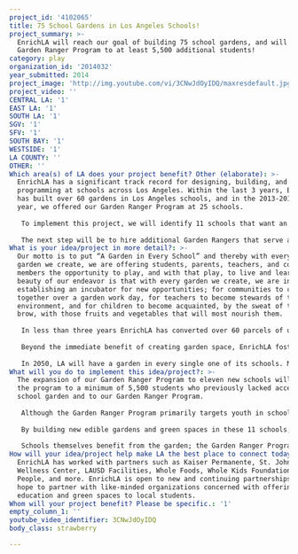 ```yaml
---
project_id: '4102065'
title: 75 School Gardens in Los Angeles Schools!
project_summary: >-
  EnrichLA will reach our goal of building 75 school gardens, and will offer our
  Garden Ranger Program to at least 5,500 additional students!
category: play
organization_id: '2014032'
year_submitted: 2014
project_image: 'http://img.youtube.com/vi/3CNwJdOyIDQ/maxresdefault.jpg'
project_video: ''
CENTRAL LA: '1'
EAST LA: '1'
SOUTH LA: '1'
SGV: '1'
SFV: '1'
SOUTH BAY: '1'
WESTSIDE: '1'
LA COUNTY: ''
OTHER: ''
Which area(s) of LA does your project benefit? Other (elaborate): >-
  EnrichLA has a significant track record for designing, building, and providing
  programming at schools across Los Angeles. Within the last 3 years, EnrichLA
  has built over 60 gardens in Los Angeles schools, and in the 2013-2014 school
  year, we offered our Garden Ranger Program at 25 schools.
   
   To implement this project, we will identify 11 schools that want an edible school garden within their schoolyard. We already have a wait-list of schools so this will not be a problem. Once the needs of the individual school have been identified, and a garden design created, we work with a crew of volunteers to transform the garden space in the span of a single day! Our volunteer groups are made up of students, staff, and parents, local community members, as well as volunteer groups such as Gay 4 Good, Do Good Bus, UCLA Volunteers, USC Helenes, and more!
   
   The next step will be to hire additional Garden Rangers that serve at these sites. These Garden Rangers are educated and experienced, and they are thoroughly trained in our Garden Ranger curriculum and EnrichLA standards so as to offer the best possible experience to students. The Garden Rangers will then provide weekly garden classes and garden maintenance at these schools, as well as organize community workshops and work days.
What is your idea/project in more detail?: >-
  Our motto is to put “A Garden in Every School” and thereby with every school
  garden we create, we are offering students, parents, teachers, and community
  members the opportunity to play, and with that play, to live and learn. The
  beauty of our endeavor is that with every garden we create, we are in effect
  establishing an incubator for new opportunities; for communities to come
  together over a garden work day, for teachers to become stewards of the
  environment, and for children to become acquainted, by the sweat of their own
  brow, with those fruits and vegetables that will most nourish them. 
   
   In less than three years EnrichLA has converted over 60 parcels of unused open space into productive gardens at Los Angeles’ most needy schools. Over the course of the next school year EnrichLA plans to build 11 new gardens at 11 schools, making our total number of school gardens built 75. That means acres of asphalt removed, acres of green space available to families otherwise unable to access parks, and acres of crops to nourish thousands of families otherwise without access to healthy options. 
   
   Beyond the immediate benefit of creating garden space, EnrichLA fosters lasting connections with the schools it partners with--through community workshops, providing consistent garden maintenance, and through the implementation of our “Garden Ranger” program. Slated for 35 schools in the 2014-2015 school year, the “Garden Ranger” program engages whole classrooms in garden-based education. Students become acquainted with healthy foods (some of which, like beets and artichokes, students had prior never been exposed to) and concepts of environmental stewardship, all the while pursuing a curriculum that meets the standards of a California education.
   
   In 2050, LA will have a garden in every single one of its schools. Many schools will maintain urban farms, the produce from which will supplement greatly the food available through school lunches. In 2050, every single one of these schools will maintain a robust garden-based educational curriculum, with home-grown and EnrichLA Garden Rangers working side by side to acquaint the next generation of Angelenos with the food that sustains a healthy and robust society. By the end of their secondary education, Angelenos of the 2050’s will be environmentally conscious and environmentally active horticulturalists, nutritionists, ecologists, and socially responsible members of their community.
What will you do to implement this idea/project?: >-
  The expansion of our Garden Ranger Program to eleven new schools will offer
  the program to a minimum of 5,500 students who previously lacked access to a
  school garden and to our Garden Ranger Program. 
   
   Although the Garden Ranger Program primarily targets youth in schools, the gardens we create are available to the entire community as a launching pad for further collaboration. We have seen how parents, teachers, teens, and children of all backgrounds will come together to build a garden from scratch within a single day. 
   
   By building new edible gardens and green spaces in these 11 schools, thousands of school students, teachers, staff, and parents will have access to an outdoor space where they can live, learn, and play. These green spaces offer people in park-poor communities with access to green space. 
   
   Schools themselves benefit from the garden; the Garden Ranger Program improves their campus aesthetic and has the ability to improve their academic standing. We have seen firsthand how the installation of a garden at Thomas Starr King Middle School brought about such a change in the school environment and morale that school’s API jumped from the 600’s to well over 800 in a matter of 5 years. Science classes gain an outdoor laboratory with which they can conduct real-world experiments, children have a new outdoor area to play during recess, some teachers take their lunches to the garden, and neighbors help maintain the space. In short, the entire community benefits.
How will your idea/project help make LA the best place to connect today? In LA2050?: >-
  EnrichLA has worked with partners such as Kaiser Permanente, St. Johns
  Wellness Center, LAUSD Facilities, Whole Foods, Whole Kids Foundation, Tree
  People, and more. EnrichLA is open to new and continuing partnerships as we
  hope to partner with like-minded organizations concerned with offering edible
  education and green spaces to local students.
Whom will your project benefit? Please be specific.: '1'
empty_column_1: ''
youtube_video_identifier: 3CNwJdOyIDQ
body_class: strawberry

---
```

